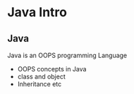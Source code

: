 # Java Intro
## Java 
Java is an OOPS programming Language
* OOPS concepts in Java
 * class and object
 * Inheritance etc
  
